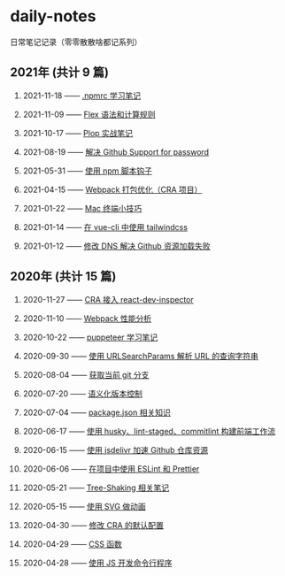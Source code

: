 # daily-notes

日常笔记记录（零零散散啥都记系列）

## 2021年 (共计 9 篇)

1. 2021-11-18 —— [.npmrc 学习笔记](https://github.com/maomao1996/daily-notes/issues/24)

2. 2021-11-09 —— [Flex 语法和计算规则](https://github.com/maomao1996/daily-notes/issues/23)

3. 2021-10-17 —— [Plop 实战笔记](https://github.com/maomao1996/daily-notes/issues/22)

4. 2021-08-19 —— [解决 Github Support for password](https://github.com/maomao1996/daily-notes/issues/21)

5. 2021-05-31 —— [使用 npm 脚本钩子](https://github.com/maomao1996/daily-notes/issues/20)

6. 2021-04-15 —— [Webpack 打包优化（CRA 项目）](https://github.com/maomao1996/daily-notes/issues/19)

7. 2021-01-22 —— [Mac 终端小技巧](https://github.com/maomao1996/daily-notes/issues/18)

8. 2021-01-14 —— [在 vue-cli 中使用 tailwindcss](https://github.com/maomao1996/daily-notes/issues/17)

9. 2021-01-12 —— [修改 DNS 解决 Github 资源加载失败](https://github.com/maomao1996/daily-notes/issues/16)

## 2020年 (共计 15 篇)

1. 2020-11-27 —— [CRA 接入 react-dev-inspector](https://github.com/maomao1996/daily-notes/issues/15)

2. 2020-11-10 —— [Webpack 性能分析](https://github.com/maomao1996/daily-notes/issues/14)

3. 2020-10-22 —— [puppeteer 学习笔记](https://github.com/maomao1996/daily-notes/issues/13)

4. 2020-09-30 —— [使用 URLSearchParams 解析 URL 的查询字符串](https://github.com/maomao1996/daily-notes/issues/12)

5. 2020-08-04 —— [获取当前 git 分支](https://github.com/maomao1996/daily-notes/issues/11)

6. 2020-07-20 —— [语义化版本控制](https://github.com/maomao1996/daily-notes/issues/10)

7. 2020-07-04 —— [package.json 相关知识](https://github.com/maomao1996/daily-notes/issues/9)

8. 2020-06-17 —— [使用 husky、lint-staged、commitlint 构建前端工作流](https://github.com/maomao1996/daily-notes/issues/8)

9. 2020-06-15 —— [使用 jsdelivr 加速 Github 仓库资源](https://github.com/maomao1996/daily-notes/issues/7)

10. 2020-06-06 —— [在项目中使用 ESLint 和 Prettier](https://github.com/maomao1996/daily-notes/issues/6)

11. 2020-05-21 —— [Tree-Shaking 相关笔记](https://github.com/maomao1996/daily-notes/issues/5)

12. 2020-05-15 —— [使用 SVG 做动画](https://github.com/maomao1996/daily-notes/issues/4)

13. 2020-04-30 —— [修改 CRA 的默认配置](https://github.com/maomao1996/daily-notes/issues/3)

14. 2020-04-29 —— [CSS 函数](https://github.com/maomao1996/daily-notes/issues/2)

15. 2020-04-28 —— [使用 JS 开发命令行程序](https://github.com/maomao1996/daily-notes/issues/1)
